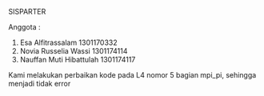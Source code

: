 SISPARTER

Anggota :
1. Esa Alfitrassalam		1301170332
2. Novia Russelia Wassi	        1301174114
3. Nauffan Muti Hibattulah	1301174117

Kami melakukan perbaikan kode pada L4 nomor 5 bagian mpi_pi, sehingga menjadi tidak error
